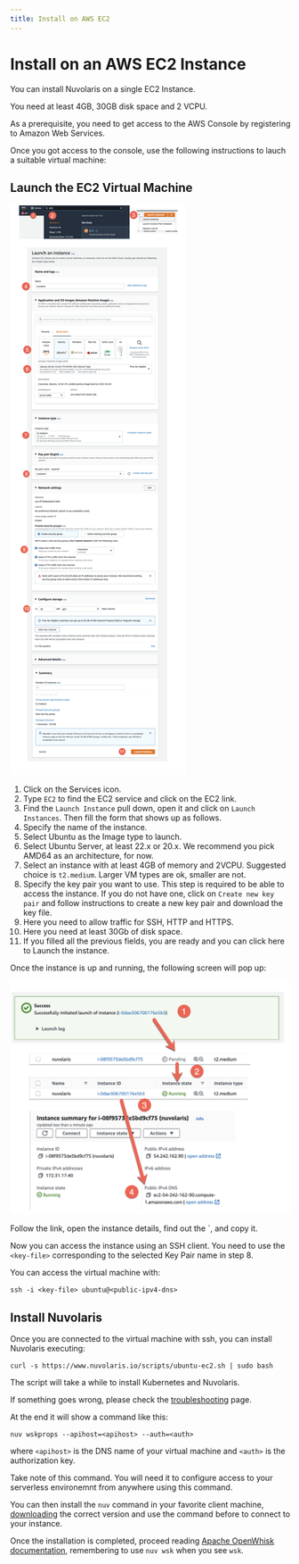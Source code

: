 ```yaml
---
title: Install on AWS EC2
---
```


# Install on an AWS EC2 Instance

You can install Nuvolaris on a single EC2 Instance.

You need at least 4GB, 30GB disk space and 2 VCPU.

As a prerequisite, you need to get access to the AWS Console by registering to Amazon Web Services.

Once you got access to the console, use the following instructions to lauch a suitable virtual machine:

## Launch the EC2 Virtual Machine

![](how-to-install-on-aws-ec2/install_aws_ec2.png)

1. Click on the Services icon.
2. Type `EC2` to find the EC2 service and click on the EC2 link.
3. Find the `Launch Instance` pull down, open it and click on `Launch Instances`. Then fill the form that shows up as follows.
4. Specify the name of the instance.
5. Select Ubuntu as the Image type to launch.
6. Select Ubuntu Server, at least 22.x or 20.x. We recommend you pick AMD64 as an architecture, for now.
7. Select an instance with at least 4GB of memory and 2VCPU. Suggested choice is `t2.medium`. Larger VM types are ok, smaller are not.
8. Specify the key pair you want to use. This step is required to be able to access the instance. If you do not have one, click on `Create new key pair` and follow instructions to create a new key pair and download the key file.
9. Here you need to allow traffic for SSH, HTTP and HTTPS.
10. Here you need  at least 30Gb of disk space.
11. If you filled all the previous fields, you are ready and you can click here to Launch the instance.


Once the instance is up and running, the following screen will pop up:

![](how-to-install-on-aws-ec2/install_aws_ec2_getip.png)

Follow the link, open the instance details, find out the `<public-dns-name>, and copy it.

Now you can access the instance using an SSH client. You need to use the `<key-file>` corresponding to the selected Key Pair name in step 8.

You can access the virtual machine with:

```
ssh -i <key-file> ubuntu@<public-ipv4-dns>
```

## Install Nuvolaris

Once you are connected to the virtual machine with ssh, you can install Nuvolaris executing:

```
curl -s https://www.nuvolaris.io/scripts/ubuntu-ec2.sh | sudo bash
```

The script will take a while to install Kubernetes and Nuvolaris.

If something goes wrong, please check the [troubleshooting](troubleshooting.md) page.

At the end it will show  a command like this:

```
nuv wskprops --apihost=<apihost> --auth=<auth>
```

where `<apihost>` is the DNS name of your virtual machine and `<auth>` is the authorization key.

Take note of this command. You will need it to configure access to your serverless environemnt from anywhere using this command.

You can then install the `nuv` command in your favorite client machine, [downloading](https://github.com/nuvolaris/nuvolaris/releases) the correct version and use the command before to connect to your instance.

Once the installation is completed, proceed reading [Apache OpenWhisk documentation](https://openwhisk.apache.org/documentation.html), remembering to use `nuv wsk` when you see `wsk`.

